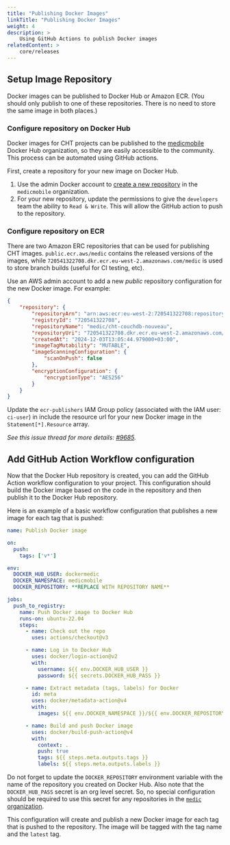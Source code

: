 ```yaml
---
title: "Publishing Docker Images"
linkTitle: "Publishing Docker Images"
weight: 4
description: >
    Using GitHub Actions to publish Docker images
relatedContent: >
    core/releases
---
```


## Setup Image Repository

Docker images can be published to Docker Hub or Amazon ECR. (You should only publish to one of these repositories. There is no need to store the same image in both places.)

### Configure repository on Docker Hub

Docker images for CHT projects can be published to the [medicmobile](https://hub.docker.com/u/medicmobile) Docker Hub organization, so they are easily accessible to the community. This process can be automated using GitHub actions.

First, create a repository for your new image on Docker Hub.

1. Use the admin Docker account to [create a new repository](https://hub.docker.com/u/medicmobile) in the `medicmobile` organization.
2. For your new repository, update the permissions to give the `developers` team the ability to `Read & Write`.  This will allow the GitHub action to push to the repository.

### Configure repository on ECR

There are two Amazon ERC repositories that can be used for publishing CHT images. `public.ecr.aws/medic` contains the released versions of the images, while `720541322708.dkr.ecr.eu-west-2.amazonaws.com/medic` is used to store branch builds (useful for CI testing, etc).

Use an AWS admin account to add a new _public_ repository configuration for the new Docker image.  For example:

```json
{
    "repository": {
        "repositoryArn": "arn:aws:ecr:eu-west-2:720541322708:repository/medic/cht-couchdb-nouveau",
        "registryId": "720541322708",
        "repositoryName": "medic/cht-couchdb-nouveau",
        "repositoryUri": "720541322708.dkr.ecr.eu-west-2.amazonaws.com/medic/cht-couchdb-nouveau",
        "createdAt": "2024-12-03T13:05:44.979000+03:00",
        "imageTagMutability": "MUTABLE",
        "imageScanningConfiguration": {
            "scanOnPush": false
        },
        "encryptionConfiguration": {
            "encryptionType": "AES256"
        }
    }
}
```

Update the `ecr-publishers` IAM Group policy (associated with the IAM user: `ci-user`) in include the resource url for your new Docker image in the `Statement[*].Resource` array.

_See this issue thread for more details: [#9685](https://github.com/medic/cht-core/issues/9685)._

## Add GitHub Action Workflow configuration

Now that the Docker Hub repository is created, you can add the GitHub Action workflow configuration to your project. This configuration should build the Docker image based on the code in the repository and then publish it to the Docker Hub repository.

Here is an example of a basic workflow configuration that publishes a new image for each tag that is pushed:

```yaml
name: Publish Docker image

on:
  push:
    tags: ['v*']

env:
  DOCKER_HUB_USER: dockermedic
  DOCKER_NAMESPACE: medicmobile
  DOCKER_REPOSITORY: **REPLACE WITH REPOSITORY NAME**

jobs:
  push_to_registry:
    name: Push Docker image to Docker Hub
    runs-on: ubuntu-22.04
    steps:
      - name: Check out the repo
        uses: actions/checkout@v3

      - name: Log in to Docker Hub
        uses: docker/login-action@v2
        with:
          username: ${{ env.DOCKER_HUB_USER }}
          password: ${{ secrets.DOCKER_HUB_PASS }}

      - name: Extract metadata (tags, labels) for Docker
        id: meta
        uses: docker/metadata-action@v4
        with:
          images: ${{ env.DOCKER_NAMESPACE }}/${{ env.DOCKER_REPOSITORY }}

      - name: Build and push Docker image
        uses: docker/build-push-action@v4
        with:
          context: .
          push: true
          tags: ${{ steps.meta.outputs.tags }}
          labels: ${{ steps.meta.outputs.labels }}
```

Do not forget to update the `DOCKER_REPOSITORY` environment variable with the name of the repository you created on Docker Hub. Also note that the `DOCKER_HUB_PASS` secret is an org level secret. So, no special configuration should be required to use this secret for any repositories in the [`medic` organization](https://github.com/medic).

This configuration will create and publish a new Docker image for each tag that is pushed to the repository. The image will be tagged with the tag name and the `latest` tag.
